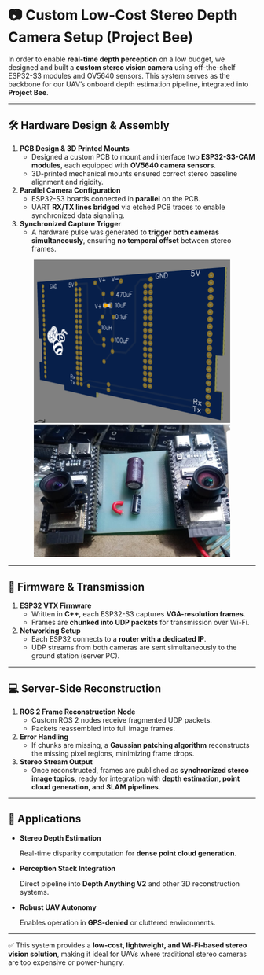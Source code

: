 # 📷 Custom Low-Cost Stereo Depth Camera Setup (Project Bee)

In order to enable **real-time depth perception** on a low budget, we designed and built a **custom stereo vision camera** using off-the-shelf ESP32-S3 modules and OV5640 sensors. This system serves as the backbone for our UAV’s onboard depth estimation pipeline, integrated into **Project Bee**.

---

## 🛠️ Hardware Design & Assembly

1. **PCB Design & 3D Printed Mounts**
    - Designed a custom PCB to mount and interface two **ESP32-S3-CAM modules**, each equipped with **OV5640 camera sensors**.
    - 3D-printed mechanical mounts ensured correct stereo baseline alignment and rigidity.
2. **Parallel Camera Configuration**
    - ESP32-S3 boards connected in **parallel** on the PCB.
    - UART **RX/TX lines bridged** via etched PCB traces to enable synchronized data signaling.
3. **Synchronized Capture Trigger**
    - A hardware pulse was generated to **trigger both cameras simultaneously**, ensuring **no temporal offset** between stereo frames.

<p align="center">
  <img src="Stereo_camera_mount_board.png" alt="PCB" width="400"/>
  <img src="Stereo_board_front.png" alt="PCB" width="400"/>
</p>

---

## 📡 Firmware & Transmission

1. **ESP32 VTX Firmware**
    - Written in **C++**, each ESP32-S3 captures **VGA-resolution frames**.
    - Frames are **chunked into UDP packets** for transmission over Wi-Fi.
2. **Networking Setup**
    - Each ESP32 connects to a **router with a dedicated IP**.
    - UDP streams from both cameras are sent simultaneously to the ground station (server PC).

---

## 💻 Server-Side Reconstruction

1. **ROS 2 Frame Reconstruction Node**
    - Custom ROS 2 nodes receive fragmented UDP packets.
    - Packets reassembled into full image frames.
2. **Error Handling**
    - If chunks are missing, a **Gaussian patching algorithm** reconstructs the missing pixel regions, minimizing frame drops.
3. **Stereo Stream Output**
    - Once reconstructed, frames are published as **synchronized stereo image topics**, ready for integration with **depth estimation, point cloud generation, and SLAM pipelines**.

---

## 🚀 Applications

- **Stereo Depth Estimation**
    
    Real-time disparity computation for **dense point cloud generation**.
    
- **Perception Stack Integration**
    
    Direct pipeline into **Depth Anything V2** and other 3D reconstruction systems.
    
- **Robust UAV Autonomy**
    
    Enables operation in **GPS-denied** or cluttered environments.
    

---

✅ This system provides a **low-cost, lightweight, and Wi-Fi-based stereo vision solution**, making it ideal for UAVs where traditional stereo cameras are too expensive or power-hungry.
